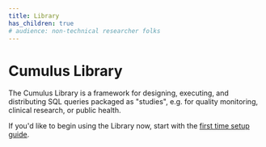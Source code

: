 ```yaml
---
title: Library
has_children: true
# audience: non-technical researcher folks
---
```


# Cumulus Library

The Cumulus Library is a framework for designing, executing, and distributing SQL queries
packaged as "studies", e.g. for quality monitoring, clinical research, or public health.

If you'd like to begin using the Library now,
start with the [first time setup guide](first-time-setup.md).
